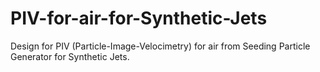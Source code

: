 # PIV-for-air-for-Synthetic-Jets
Design for PIV (Particle-Image-Velocimetry) for air from Seeding Particle Generator for Synthetic Jets.

